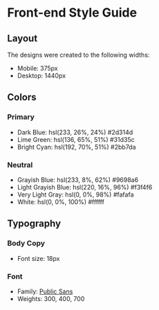 # Front-end Style Guide

## Layout

The designs were created to the following widths:

- Mobile: 375px
- Desktop: 1440px

## Colors

### Primary

- Dark Blue: hsl(233, 26%, 24%) 	#2d314d
- Lime Green: hsl(136, 65%, 51%) #31d35c
- Bright Cyan: hsl(192, 70%, 51%) 	#2bb7da

### Neutral

- Grayish Blue: hsl(233, 8%, 62%) #9698a6
- Light Grayish Blue: hsl(220, 16%, 96%) #f3f4f6
- Very Light Gray: hsl(0, 0%, 98%) #fafafa
- White: hsl(0, 0%, 100%) 	#ffffff

## Typography

### Body Copy

- Font size: 18px

### Font

- Family: [Public Sans](https://fonts.google.com/specimen/Public+Sans)
- Weights: 300, 400, 700